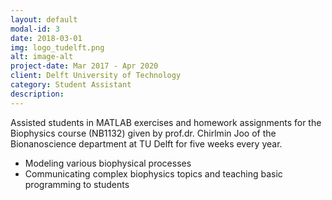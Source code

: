 ```yaml
---
layout: default
modal-id: 3
date: 2018-03-01
img: logo_tudelft.png
alt: image-alt
project-date: Mar 2017 - Apr 2020
client: Delft University of Technology
category: Student Assistant
description: 
---
```


Assisted students in MATLAB exercises and homework assignments for the Biophysics course (NB1132) given by prof.dr. Chirlmin Joo of the Bionanoscience department at TU Delft for five weeks every year. 
* Modeling various biophysical processes 
* Communicating complex biophysics topics and teaching basic programming to students